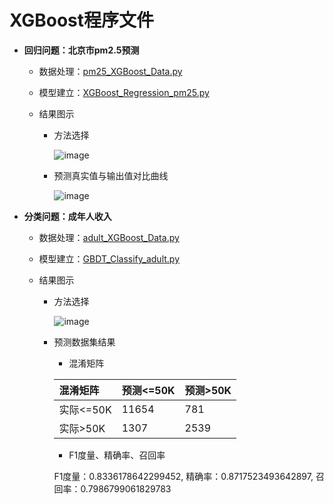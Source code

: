 # XGBoost程序文件

  + **回归问题：北京市pm2.5预测**
  
     + 数据处理：[pm25_XGBoost_Data.py](https://github.com/Anfany/Machine-Learning-for-Beginner-by-Python3/blob/master/Boosting/XGBoost/pm25_XGBoost_Data.py)
     
     + 模型建立：[XGBoost_Regression_pm25.py](https://github.com/Anfany/Machine-Learning-for-Beginner-by-Python3/blob/master/Boosting/XGBoost/XGBoost_Regression_pm25.py)
     
     + 结果图示
     
         * 方法选择
       
           ![image](https://github.com/Anfany/Machine-Learning-for-Beginner-by-Python3/blob/master/Boosting/XGBoost/XGBoost_pm25.jpg) 
  
        * 预测真实值与输出值对比曲线 
     
           ![image](https://github.com/Anfany/Machine-Learning-for-Beginner-by-Python3/blob/master/Boosting/XGBoost/duibi.jpg)
         
 
  
  + **分类问题：成年人收入**
    
     + 数据处理：[adult_XGBoost_Data.py](https://github.com/Anfany/Machine-Learning-for-Beginner-by-Python3/blob/master/Boosting/XGBoost/adult_XGBoost_Data.py)
     
     + 模型建立：[GBDT_Classify_adult.py](https://github.com/Anfany/Machine-Learning-for-Beginner-by-Python3/blob/master/Boosting/XGBoost/XGBoost_Classify_adult.py)
     
     + 结果图示
     
         * 方法选择
       
           ![image](https://github.com/Anfany/Machine-Learning-for-Beginner-by-Python3/blob/master/Boosting/GBDT/ada_adult1.jpg) 
  
        * 预测数据集结果
        
           * 混淆矩阵
   
           |  混淆矩阵 | 预测<=50K | 预测>50K |
           |:-------|:-------|:-------|
           | 实际<=50K |   11654 |   781   |
           |  实际>50K |    1307 |   2539  |

           
           * F1度量、精确率、召回率
           
           F1度量：0.8336178642299452, 精确率：0.8717523493642897, 召回率：0.7986799061829783
